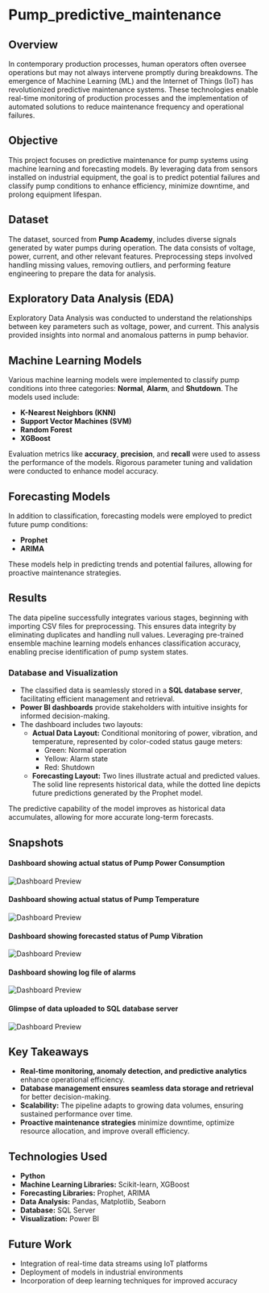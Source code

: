 # Pump_predictive_maintenance

## Overview
In contemporary production processes, human operators often oversee operations but may not always intervene promptly during breakdowns. The emergence of Machine Learning (ML) and the Internet of Things (IoT) has revolutionized predictive maintenance systems. These technologies enable real-time monitoring of production processes and the implementation of automated solutions to reduce maintenance frequency and operational failures.

## Objective
This project focuses on predictive maintenance for pump systems using machine learning and forecasting models. By leveraging data from sensors installed on industrial equipment, the goal is to predict potential failures and classify pump conditions to enhance efficiency, minimize downtime, and prolong equipment lifespan.

## Dataset
The dataset, sourced from **Pump Academy**, includes diverse signals generated by water pumps during operation. The data consists of voltage, power, current, and other relevant features. Preprocessing steps involved handling missing values, removing outliers, and performing feature engineering to prepare the data for analysis.

## Exploratory Data Analysis (EDA)
Exploratory Data Analysis was conducted to understand the relationships between key parameters such as voltage, power, and current. This analysis provided insights into normal and anomalous patterns in pump behavior.

## Machine Learning Models
Various machine learning models were implemented to classify pump conditions into three categories: **Normal**, **Alarm**, and **Shutdown**. The models used include:

- **K-Nearest Neighbors (KNN)**
- **Support Vector Machines (SVM)**
- **Random Forest**
- **XGBoost**

Evaluation metrics like **accuracy**, **precision**, and **recall** were used to assess the performance of the models. Rigorous parameter tuning and validation were conducted to enhance model accuracy.

## Forecasting Models
In addition to classification, forecasting models were employed to predict future pump conditions:

- **Prophet**
- **ARIMA**

These models help in predicting trends and potential failures, allowing for proactive maintenance strategies.

## Results
The data pipeline successfully integrates various stages, beginning with importing CSV files for preprocessing. This ensures data integrity by eliminating duplicates and handling null values. Leveraging pre-trained ensemble machine learning models enhances classification accuracy, enabling precise identification of pump system states. 

### Database and Visualization
- The classified data is seamlessly stored in a **SQL database server**, facilitating efficient management and retrieval.
- **Power BI dashboards** provide stakeholders with intuitive insights for informed decision-making.
- The dashboard includes two layouts:
  - **Actual Data Layout:** Conditional monitoring of power, vibration, and temperature, represented by color-coded status gauge meters:
    - Green: Normal operation
    - Yellow: Alarm state
    - Red: Shutdown
  - **Forecasting Layout:** Two lines illustrate actual and predicted values. The solid line represents historical data, while the dotted line depicts future predictions generated by the Prophet model.

The predictive capability of the model improves as historical data accumulates, allowing for more accurate long-term forecasts.

## Snapshots
#### Dashboard showing actual status of Pump Power Consumption
![Dashboard Preview](Images/image1.png)

#### Dashboard showing actual status of Pump Temperature
![Dashboard Preview](Images/image2.png)

#### Dashboard showing forecasted status of Pump Vibration
![Dashboard Preview](Images/image3.png)

#### Dashboard showing log file of alarms
![Dashboard Preview](Images/image4.png)

#### Glimpse of data uploaded to SQL database server
![Dashboard Preview](Images/image5.png)



## Key Takeaways
- **Real-time monitoring, anomaly detection, and predictive analytics** enhance operational efficiency.
- **Database management ensures seamless data storage and retrieval** for better decision-making.
- **Scalability:** The pipeline adapts to growing data volumes, ensuring sustained performance over time.
- **Proactive maintenance strategies** minimize downtime, optimize resource allocation, and improve overall efficiency.

## Technologies Used
- **Python**
- **Machine Learning Libraries:** Scikit-learn, XGBoost
- **Forecasting Libraries:** Prophet, ARIMA
- **Data Analysis:** Pandas, Matplotlib, Seaborn
- **Database:** SQL Server
- **Visualization:** Power BI

## Future Work
- Integration of real-time data streams using IoT platforms
- Deployment of models in industrial environments
- Incorporation of deep learning techniques for improved accuracy

